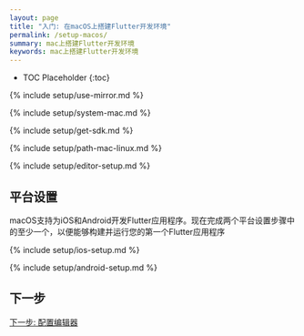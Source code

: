 ```yaml
---
layout: page
title: "入门: 在macOS上搭建Flutter开发环境"
permalink: /setup-macos/
summary: mac上搭建Flutter开发环境
keywords: mac上搭建Flutter开发环境
---
```


* TOC Placeholder
{:toc}

{% include setup/use-mirror.md %}

{% include setup/system-mac.md %}

{% include setup/get-sdk.md %} 

{% include setup/path-mac-linux.md %}

{% include setup/editor-setup.md %}

## 平台设置

macOS支持为iOS和Android开发Flutter应用程序。现在完成两个平台设置步骤中的至少一个，以便能够构建并运行您的第一个Flutter应用程序

{% include setup/ios-setup.md %}

{% include setup/android-setup.md %}

## 下一步

[下一步: 配置编辑器](/get-started/editor/)
